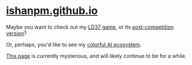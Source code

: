 # [ishanpm.github.io](ishanpm.github.io)
Maybe you want to check out my [LD37 game](/upwards), or its [post-competition version](/upwards_post)?


Or, perhaps, you'd like to see my [colorful AI ecosystem](/color-ai).

[This page](/math) is currently mysterious, and will likely continue to be for a while.